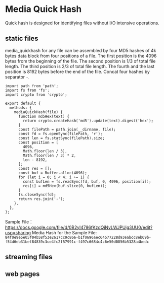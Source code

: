 # Media Quick Hash

Quick hash is designed for identifying files without I/O intensive operations.

## static files

media_quickhash for any file can be assembled by four MD5 hashes of 4k bytes data block from four positions of a file.
The first position is the 4096 bytes from the beginning of the file.
The second position is 1/3 of total file length.
The third position is 2/3 of total file length.
The fourth and the last position is 8192 bytes before the end of the file.
Concat four hashes by separator `-`.

```
import path from 'path';
import fs from 'fs';
import crypto from 'crypto';

export default {
  methods: {
    mediaQuickHash(file) {
      function md5Hex(text) {
        return crypto.createHash('md5').update(text).digest('hex');
      }
      const filePath = path.join(__dirname, file);
      const fd = fs.openSync(filePath, 'r');
      const len = fs.statSync(filePath).size;
      const position = [
        4096,
        Math.floor(len / 3),
        Math.floor(len / 3) * 2,
        len - 8192,
      ];
      const res = [];
      const buf = Buffer.alloc(4096);
      for (let i = 0; i < 4; i += 1) {
        const bufLen = fs.readSync(fd, buf, 0, 4096, position[i]);
        res[i] = md5Hex(buf.slice(0, bufLen));
      }
      fs.closeSync(fd);
      return res.join('-');
    },
  },
};
```

Sample File：  https://docs.google.com/file/d/0B2yI4786fKzdQjNvLWJPUjg3UU0/edit?usp=sharing
Media Hash for the Sample File: `84f0e9e5e05f04b58f53e2617cc9c866-b1f0696aec64577228d93eabcc8eb69b-f54d6eb31bef84839c3ce4fc2f57991c-f497c6684c4c6e50d0856b5328a4bedc`

## streaming files

## web pages
